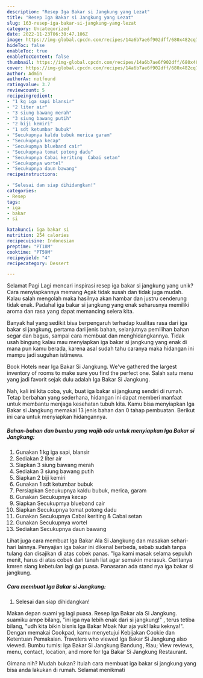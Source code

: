 ```yaml
---
description: "Resep Iga Bakar si Jangkung yang Lezat"
title: "Resep Iga Bakar si Jangkung yang Lezat"
slug: 163-resep-iga-bakar-si-jangkung-yang-lezat
category: Uncategorized
date: 2022-11-23T06:30:47.106Z
image: https://img-global.cpcdn.com/recipes/14a6b7ae6f902dff/680x482cq70/iga-bakar-si-jangkung-foto-resep-utama.jpg
hideToc: false
enableToc: true
enableTocContent: false
thumbnail: https://img-global.cpcdn.com/recipes/14a6b7ae6f902dff/680x482cq70/iga-bakar-si-jangkung-foto-resep-utama.jpg
cover: https://img-global.cpcdn.com/recipes/14a6b7ae6f902dff/680x482cq70/iga-bakar-si-jangkung-foto-resep-utama.jpg
author: Admin
authorAv: notfound
ratingvalue: 3.7
reviewcount: 5
recipeingredient:
- "1 kg iga sapi blansir"
- "2 liter air"
- "3 siung bawang merah"
- "3 siung bawang putih"
- "2 biji kemiri"
- "1 sdt ketumbar bubuk"
- "Secukupnya kaldu bubuk merica garam"
- "Secukupnya kecap"
- "Secukupmya blueband cair"
- "Secukupnya tomat potong dadu"
- "Secukupnya Cabai keriting  Cabai setan"
- "Secukupnya wortel"
- "Secukupnya daun bawang"
recipeinstructions:

- "Selesai dan siap dihidangkan!"
categories:
- Resep
tags:
- iga
- bakar
- si

katakunci: iga bakar si 
nutrition: 254 calories
recipecuisine: Indonesian
preptime: "PT18M"
cooktime: "PT59M"
recipeyield: "4"
recipecategory: Dessert

---
```



Selamat Pagi Lagi mencari inspirasi resep iga bakar si jangkung yang unik? Cara menyiapkannya memang Agak tidak susah dan tidak juga mudah. Kalau salah mengolah maka hasilnya akan hambar dan justru cenderung tidak enak. Padahal iga bakar si jangkung yang enak seharusnya memiliki aroma dan rasa yang dapat memancing selera kita.


Banyak hal yang sedikit bisa berpengaruh terhadap kualitas rasa dari iga bakar si jangkung, pertama dari jenis bahan, selanjutnya pemilihan bahan segar dan bagus, sampai cara membuat dan menghidangkannya. Tidak usah bingung kalau mau menyiapkan iga bakar si jangkung yang enak di mana pun kamu berada, karena asal sudah tahu caranya maka hidangan ini mampu jadi suguhan istimewa.

Book Hotels near Iga Bakar Si Jangkung. We&#39;ve gathered the largest inventory of rooms to make sure you find the perfect one. Salah satu menu yang jadi favorit sejak dulu adalah Iga Bakar Si Jangkung.


Nah, kali ini kita coba, yuk, buat iga bakar si jangkung sendiri di rumah. Tetap berbahan yang sederhana, hidangan ini dapat memberi manfaat untuk membantu menjaga kesehatan tubuh kita. Kamu bisa menyiapkan Iga Bakar si Jangkung memakai 13 jenis bahan dan 0 tahap pembuatan. Berikut ini cara untuk menyiapkan hidangannya.

<!--inarticleads1-->

##### Bahan-bahan dan bumbu yang wajib ada untuk menyiapkan Iga Bakar si Jangkung:

1. Gunakan 1 kg iga sapi, blansir
1. Sediakan 2 liter air
1. Siapkan 3 siung bawang merah
1. Sediakan 3 siung bawang putih
1. Siapkan 2 biji kemiri
1. Gunakan 1 sdt ketumbar bubuk
1. Persiapkan Secukupnya kaldu bubuk, merica, garam
1. Gunakan Secukupnya kecap
1. Siapkan Secukupmya blueband cair
1. Siapkan Secukupnya tomat potong dadu
1. Gunakan Secukupnya Cabai keriting &amp; Cabai setan
1. Gunakan Secukupnya wortel
1. Sediakan Secukupnya daun bawang


Lihat juga cara membuat Iga Bakar Ala Si Jangkung dan masakan sehari-hari lainnya. Penyajian iga bakar ini dikenal berbeda, sebab sudah tanpa tulang dan disajikan di atas cobek panas. &#34;Iga kami masak selama sepuluh menit, harus di atas cobek dari tanah liat agar semakin merasuk. Ceritanya kmren siang kebetulan lagi ga puasa. Panasaran ada stand nya iga bakar si jangkung. 

<!--inarticleads2-->

##### Cara membuat Iga Bakar si Jangkung:


1. Selesai dan siap dihidangkan!

Makan depan suami yg lagi puasa. Resep Iga Bakar ala Si Jangkung. suamiku ampe bilang, &#34;ini iga nya lebih enak dari si jangkung!&#34; , terus tetiba bilang, &#34;udh kita bikin bisnis Iga Bakar Mbak Nur aja yuk! laku keknya!&#34;. Dengan memakai Cookpad, kamu menyetujui Kebijakan Cookie dan Ketentuan Pemakaian. Travelers who viewed Iga Bakar Si Jangkung also viewed. Bumbu tumis: Iga Bakar Si Jangkung Bandung, Riau; View reviews, menu, contact, location, and more for Iga Bakar Si Jangkung Restaurant. 

Gimana nih? Mudah bukan? Itulah cara membuat iga bakar si jangkung yang bisa anda lakukan di rumah. Selamat menikmati
